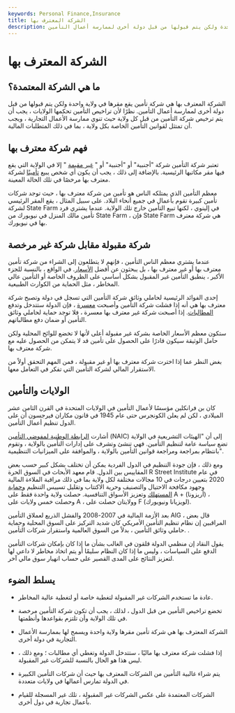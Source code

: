 ```yaml
---
keywords: Personal Finance,Insurance
title: الشركة المعترف بها
description: الشركة المعترف بها هي شركة تأمين يقع مقرها في ولاية واحدة ولكن يتم قبولها من قبل دولة أخرى لممارسة أعمال التأمين.
---
```


# الشركة المعترف بها
## ما هي الشركة المعتمدة؟

الشركة المعترف بها هي شركة تأمين يقع مقرها في ولاية واحدة ولكن يتم قبولها من قبل دولة أخرى لممارسة أعمال التأمين. نظرًا لأن تراخيص التأمين تحكمها الولايات ، يجب أن يتم ترخيص شركة التأمين من قبل كل ولاية حيث تنوي ممارسة الأعمال التجارية ، ويجب أن تمتثل لقوانين التأمين الخاصة بكل ولاية ، بما في ذلك المتطلبات المالية.

## فهم شركة معترف بها

تعتبر شركة التأمين شركة "أجنبية" أو "أجنبية" أو " [غير مقيمة](/nonresident) " إلا في الولاية التي يقع فيها مقر مكاتبها الرئيسية. بالإضافة إلى ذلك ، يجب أن يكون أي شخص يبيع [تأمينًا](/insurance-coverage) لشركة معترف بها مرخصًا في تلك الحالة المعينة.

معظم التأمين الذي يمتلكه الناس هو تأمين من شركة معترف بها ، حيث توجد شركات تأمين كبيرة تقوم بأعمال في جميع أنحاء البلاد. على سبيل المثال ، يقع المقر الرئيسي لشركة State Farm في إلينوي ، لكنها تبيع التأمين خارج تلك الولاية. عندما يشتري فرد تأمين مالك المنزل في نيويورك من State Farm ، فإن State Farm هي شركة معترف بها في نيويورك.

## شركة مقبولة مقابل شركة غير مرخصة

عندما يشتري معظم الناس التأمين ، فإنهم لا يتطلعون إلى الشراء من شركة تأمين معترف بها أو غير معترف بها ، بل يبحثون عن أفضل [الأسعار](/insurance-premium). في الواقع ، بالنسبة للجزء الأكبر ، ينطبق التأمين غير المقبول بشكل أساسي على الظروف الخاصة أو التأمين عالي المخاطر ، مثل الحماية من الكوارث الطبيعية.

إحدى الفوائد الرئيسية لحاملي وثائق شركة التأمين التي تسجل في دولة وتصبح شركة معترف بها هي أنه إذا فشلت شركة التأمين وأصبحت [معسرة](/insolvency) ، فإن الدولة ستتدخل وتدفع [المطالبات](/insurance_claim). إذا أصبحت شركة غير معترف بها معسرة ، فلا توجد حماية لحاملي وثائق التأمين أو ضمان دفع مطالباتهم.

ستكون معظم الأسعار الخاصة بشركة غير مقبولة أعلى لأنها لا تخضع للوائح المحلية ولكن حامل الوثيقة سيكون قادرًا على الحصول على تأمين قد لا يتمكن من الحصول عليه مع شركة معترف بها.

بغض النظر عما إذا اخترت شركة معترف بها أو غير مقبولة ، فمن المهم التحقق أولاً من الاستقرار المالي لشركة التأمين التي تفكر في التعامل معها.

## الولايات والتأمين

كان بن فرانكلين مؤسسًا لأعمال التأمين في الولايات المتحدة في القرن الثامن عشر الميلادي ، لكن لم يعلن الكونجرس حتى عام 1945 في قانون مكاران فيرجسون أن على الدول تنظيم أعمال التأمين.

أشارت [الرابطة الوطنية لمفوضي التأمين](/nainsurancec) (NAIC) إلى أن "الهيئات التشريعية في الولاية تضع سياسة عامة لتنظيم التأمين. فهي تنشئ وتشرف على إدارات التأمين بالولاية ، وتقوم بانتظام بمراجعة ومراجعة قوانين التأمين بالولاية ، والموافقة على الميزانيات التنظيمية".

ومع ذلك ، فإن جودة التنظيم في الدول الفردية يمكن أن تختلف بشكل كبير حسب بعض المقاييس بين الدول. قام معهد الأبحاث في السوق الحرة R Street Institute في عام 2020 بتعيين درجات في 10 مجالات مختلفة لكل ولاية بما في ذلك مراقبة الملاءة المالية وجهود مكافحة الاحتيال والتصنيف وحرية الاكتتاب وتقليل تسييس التنظيم [وحماية المستهلك](/consumer-financial-protection-act) وتعزيز الأسواق التنافسية. حصلت ولاية واحدة فقط على A + (أريزونا) ، وحصلت خمس ولايات على A ، وولايتان حصلت على F (لويزيانا ونيويورك).

بعد الأزمة المالية في 2007-2008 والفشل الذريع لعملاق التأمين AIG ، قال بعض المراقبين إن نظام تنظيم التأمين الأمريكي كان شديد التركيز على السوق المحلية وحماية حاملي وثائق التأمين ، بدلاً من السوق العالمية واستقرار شركات التأمين. .

يقول النقاد إن منظمي الدولة قلقون في الغالب بشأن ما إذا كان بإمكان شركات التأمين الدفع على السياسات ، وليس ما إذا كان النظام سليمًا أو يتم اتخاذ مخاطر لا داعي لها لتعزيز النتائج على المدى القصير على حساب انهيار سوق مالي آخر.

## يسلط الضوء

- عادة ما تستخدم الشركات غير المقبولة لتغطية خاصة أو لتغطية عالية المخاطر.

- تخضع تراخيص التأمين من قبل الدول ، لذلك ، يجب أن تكون شركة التأمين مرخصة في تلك الولاية وأن تلتزم بقواعدها وأنظمتها.

- الشركة المعترف بها هي شركة تأمين مقرها ولاية واحدة ويسمح لها بممارسة الأعمال التجارية في دولة أخرى.

- إذا فشلت شركة معترف بها ماليًا ، ستتدخل الدولة وتغطي أي مطالبات ؛ ومع ذلك ، ليس هذا هو الحال بالنسبة للشركات غير المقبولة.

- يتم شراء غالبية التأمين من الشركات المعترف بها حيث أن شركات التأمين الكبيرة في الدولة تمارس أعمالها في ولايات متعددة.

- الشركات المعتمدة على عكس الشركات غير المقبولة ، تلك غير المسجلة للقيام بأعمال تجارية في دول أخرى.

